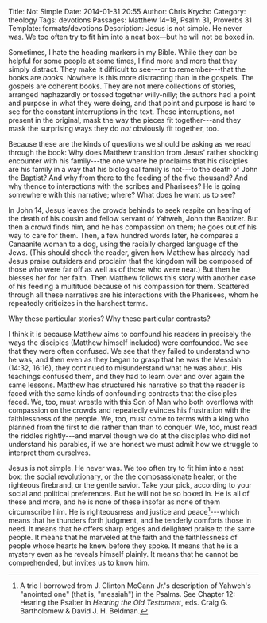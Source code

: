 Title: Not Simple
Date: 2014-01-31 20:55
Author: Chris Krycho
Category: theology
Tags: devotions
Passages: Matthew 14–18, Psalm 31, Proverbs 31
Template: formats/devotions
Description: Jesus is not simple. He never was. We too often try to fit him into
    a neat box—but he will not be boxed in.

Sometimes, I hate the heading markers in my Bible. While they can be helpful for
some people at some times, I find more and more that they simply distract. They
make it difficult to see---or to remember---that the books are *books*. Nowhere
is this more distracting than in the gospels. The gospels are coherent books.
They are not mere collections of stories, arranged haphazardly or tossed
together willy-nilly; the authors had a point and purpose in what they were
doing, and that point and purpose is hard to see for the constant interruptions
in the text. These interruptions, not present in the original, mask the way the
pieces fit together---and they mask the surprising ways they do *not* obviously
fit together, too.

Because these are the kinds of questions we should be asking as we read through
the book: Why does Matthew transition from Jesus' rather shocking encounter with
his family---the one where he proclaims that his disciples are his family in a
way that his biological family is not---to the death of John the Baptist? And
why from there to the feeding of the five thousand? And why thence to
interactions with the scribes and Pharisees? He is going somewhere with this
narrative; where? What does he want us to see?

In John 14, Jesus leaves the crowds behinds to seek respite on hearing of the
death of his cousin and fellow servant of Yahweh, John the Baptizer. But then a
crowd finds him, and he has compassion on them; he goes out of his way to care
for them. Then, a few hundred words later, he compares a Canaanite woman to a
dog, using the racially charged language of the Jews. (This should shock the
reader, given how Matthew has already had Jesus praise outsiders and proclaim
that the kingdom will be composed of those who were far off as well as of those
who were near.) But then he blesses her for her faith. Then Matthew follows this
story with another case of his feeding a multitude because of his compassion for
them. Scattered through all these narratives are his interactions with the
Pharisees, whom he repeatedly criticizes in the harshest terms.

Why these particular stories? Why these particular contrasts?

I think it is because Matthew aims to confound his readers in precisely the ways
the disciples (Matthew himself included) were confounded. We see that they were
often confused. We see that they failed to understand who he was, and then even
as they began to grasp that he was the Messiah (14:32, 16:16), they continued to
misunderstand what he was about. His teachings confused them, and they had to
learn over and over again the same lessons. Matthew has structured his narrative
so that the reader is faced with the same kinds of confounding contrasts that
the disciples faced. We, too, must wrestle with this Son of Man who both
overflows with compassion on the crowds and repeatedly evinces his frustration
with the faithlessness of the people. We, too, must come to terms with a king
who planned from the first to die rather than than to conquer. We, too, must
read the riddles rightly---and marvel though we do at the disciples who did not
understand his parables, if we are honest we must admit how we struggle to
interpret them ourselves.

Jesus is not simple. He never was. We too often try to fit him into a neat box:
the social revolutionary, or the the compsassionate healer, or the righteous
firebrand, or the gentle savior. Take your pick, according to your social and
political preferences. But he will not be so boxed in. He is all of these and
more, and he is none of these insofar as none of them circumscribe him. He is
righteousness and justice and peace[^rjs]---which means that he thunders forth
judgment, and he tenderly comforts those in need. It means that he offers sharp
edges and delighted praise to the same people. It means that he marveled at the
faith and the faithlessness of people whose hearts he knew before they spoke. It
means that he is a mystery even as he reveals himself plainly. It means that he
cannot be comprehended, but invites us to know him.

[^rjs]: A trio I borrowed from J. Clinton McCann Jr.'s description of Yahweh's
"anointed one" (that is, "messiah") in the Psalms. See Chapter 12: Hearing the
Psalter in <cite>Hearing the Old Testament</cite>, eds. Craig G. Bartholomew &
David J. H. Beldman.
